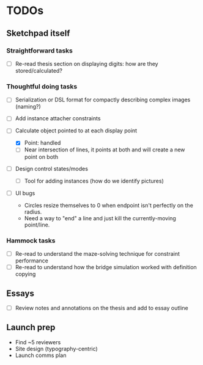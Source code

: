 # TODOs

## Sketchpad itself

### Straightforward tasks

- [ ] Re-read thesis section on displaying digits: how are they stored/calculated?

### Thoughtful doing tasks

- [ ] Serialization or DSL format for compactly describing complex images (naming?)
- [ ] Add instance attacher constraints
- [ ] Calculate object pointed to at each display point
  - [x] Point: handled
  - [ ] Near intersection of lines, it points at both and will create a new point on both
- [ ] Design control states/modes

  - [ ] Tool for adding instances (how do we identify pictures)

- [ ] UI bugs
  - Circles resize themselves to 0 when endpoint isn't perfectly on the radius.
  - Need a way to "end" a line and just kill the currently-moving point/line.

### Hammock tasks

- [ ] Re-read to understand the maze-solving technique for constraint performance
- [ ] Re-read to understand how the bridge simulation worked with definition copying

## Essays

- [ ] Review notes and annotations on the thesis and add to essay outline

## Launch prep

- Find ~5 reviewers
- Site design (typography-centric)
- Launch comms plan

